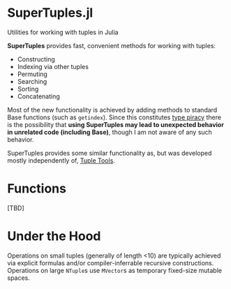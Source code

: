 # SuperTuples.jl
Utilities for working with tuples in Julia

**SuperTuples** provides fast, convenient methods for working with tuples:

* Constructing
* Indexing via other tuples
* Permuting
* Searching
* Sorting
* Concatenating

Most of the new functionality is achieved by adding methods to standard Base functions (such as `getindex`). Since this constitutes [type piracy](https://docs.julialang.org/en/v1/manual/style-guide/#Avoid-type-piracy-1) there is the possibility that **using SuperTuples may lead to unexpected behavior in unrelated code (including Base)**, though I am not aware of any such behavior.

SuperTuples provides some similar functionality as, but was developed mostly independently of, [Tuple Tools](https://github.com/Jutho/TupleTools.jl).

# Functions

[TBD]

# Under the Hood
Operations on small tuples (generally of length <10) are typically achieved via explicit formulas and/or compiler-inferrable recursive constructions.  Operations on large `NTuple`s use `MVector`s as temporary fixed-size mutable spaces.
